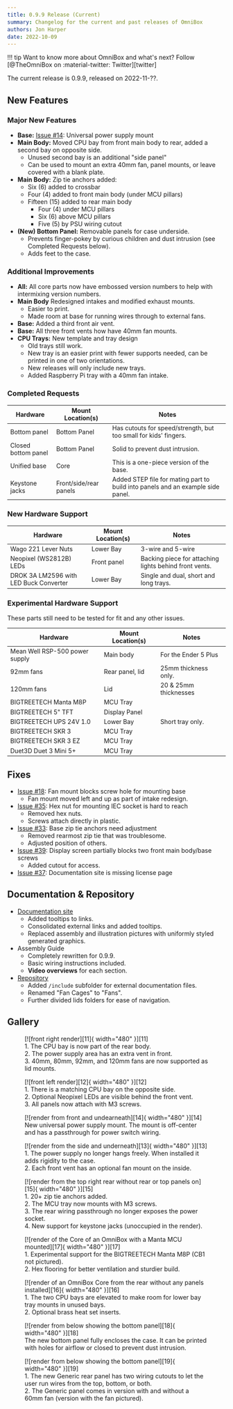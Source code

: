 ```yaml
---
title: 0.9.9 Release (Current)
summary: Changelog for the current and past releases of OmniBox
authors: Jon Harper
date: 2022-10-09
---
```


!!! tip
    Want to know more about OmniBox and what's next? Follow [@TheOmniBox on :material-twitter: Twitter][twitter]

The current release is 0.9.9, released on 2022-11-??.

## New Features

### Major New Features

- **Base:** [Issue #14][1]: Universal power supply mount
- **Main Body:** Moved CPU bay from front main body to rear, added a second bay on opposite side.
    - Unused second bay is an additional "side panel"
    - Can be used to mount an extra 40mm fan, panel mounts, or leave covered with a blank plate.
- **Main Body:** Zip tie anchors added:
    - Six (6) added to crossbar
    - Four (4) added to front main body (under MCU pillars)
    - Fifteen (15) added to rear main body
        - Four (4) under MCU pillars
        - Six (6) above MCU pillars
        - Five (5) by PSU wiring cutout
- **(New) Bottom Panel:** Removable panels for case underside.
    - Prevents finger-pokey by curious children and dust intrusion (see Completed Requests below).
    - Adds feet to the case.

### Additional Improvements

- **All:** All core parts now have embossed version numbers to help with intermixing version numbers.
- **Main Body** Redesigned intakes and modified exhaust mounts.
    - Easier to print.
    - Made room at base for running wires through to external fans.
- **Base:** Added a third front air vent.
- **Base:** All three front vents how have 40mm fan mounts.
- **CPU Trays:** New template and tray design
    - Old trays still work.
    - New tray is an easier print with fewer supports needed, can be printed in one of two orientations.
    - New releases will only include new trays.
    - Added Raspberry Pi tray with a 40mm fan intake.

### Completed Requests

| Hardware | Mount Location(s) | Notes |
|----------|-------------------|-------|
| Bottom panel | Bottom Panel | Has cutouts for speed/strength, but too small for kids' fingers. |
| Closed bottom panel | Bottom Panel | Solid to prevent dust intrusion. |
| Unified base | Core | This is a one-piece version of the base. |
| Keystone jacks | Front/side/rear panels | Added STEP file for mating part to build into panels and an example side panel. |

### New Hardware Support

| Hardware | Mount Location(s) | Notes |
|----------|-------------------|-------|
| Wago 221 Lever Nuts | Lower Bay | 3-wire and 5-wire |
| Neopixel (WS2812B) LEDs | Front panel | Backing piece for attaching lights behind front vents. |
| DROK 3A LM2596 with LED Buck Converter | Lower Bay | Single and dual, short and long trays. |

### Experimental Hardware Support

These parts still need to be tested for fit and any other issues.

| Hardware | Mount Location(s) | Notes |
|----------|-------------------|-------|
| Mean Well RSP-500 power supply | Main body | For the Ender 5 Plus |
| 92mm fans | Rear panel, lid | 25mm thickness only. |
| 120mm fans | Lid | 20 & 25mm thicknesses |
| BIGTREETECH Manta M8P | MCU Tray | |
| BIGTREETECH 5" TFT | Display Panel | |
| BIGTREETECH UPS 24V 1.0 | Lower Bay | Short tray only. |
| BIGTREETECH SKR 3 | MCU Tray | |
| BIGTREETECH SKR 3 EZ | MCU Tray | |
| Duet3D Duet 3 Mini 5+ | MCU Tray | |

## Fixes

- [Issue #18][2]: Fan mount blocks screw hole for mounting base
    - Fan mount moved left and up as part of intake redesign.
- [Issue #35][3]: Hex nut for mounting IEC socket is hard to reach
    - Removed hex nuts.
    - Screws attach directly in plastic.
- [Issue #33][4]: Base zip tie anchors need adjustment
    - Removed rearmost zip tie that was troublesome.
    - Adjusted position of others.
- [Issue #39][5]: Display screen partially blocks two front main body/base screws
    - Added cutout for access.
- [Issue #37][6]: Documentation site is missing license page

## Documentation & Repository

- [Documentation site](https://jon-harper.github.io/OmniBox)
    - Added tooltips to links.
    - Consolidated external links and added tooltips.
    - Replaced assembly and illustration pictures with uniformly styled generated graphics.
- Assembly Guide
    - Completely rewritten for 0.9.9.
    - Basic wiring instructions included.
    - **Video overviews** for each section.
- [Repository](https://github.com/jon-harper/OmniBox)
    - Added `/include` subfolder for external documentation files.
    - Renamed "Fan Cages" to "Fans".
    - Further divided lids folders for ease of navigation.
## Gallery

<figure markdown>
  [![front right render][11]{ width="480" }][11]
  <figcaption>1. The CPU bay is now part of the rear body.<br>2. The power supply area has an extra vent in front.<br>3. 40mm, 80mm, 92mm, and 120mm fans are now supported as lid mounts.</figcaption>
</figure>

<figure markdown>
  [![front left render][12]{ width="480" }][12]
  <figcaption>1. There is a matching CPU bay on the opposite side.<br>2. Optional Neopixel LEDs are visible behind the front vent.<br>3. All panels now attach with M3 screws.</figcaption>
</figure>

<figure markdown>
  [![render from front and undearneath][14]{ width="480" }][14]
  <figcaption>New universal power supply mount. The mount is off-center and has a passthrough for power switch wiring.</figcaption>
</figure>

<figure markdown>
  [![render from the side and underneath][13]{ width="480" }][13]
  <figcaption>1. The power supply no longer hangs freely. When installed it adds rigidity to the case.<br>2. Each front vent has an optional fan mount on the inside.</figcaption>
</figure>

<figure markdown>
  [![render from the top right rear without rear or top panels on][15]{ width="480" }][15]
  <figcaption>1. 20+ zip tie anchors added.<br>2. The MCU tray now mounts with M3 screws.<br>3. The rear wiring passthrough no longer exposes the power socket.<br>4. New support for keystone jacks (unoccupied in the render).</figcaption>
</figure>

<figure markdown>
  [![render of the Core of an OmniBox with a Manta MCU mounted][17]{ width="480" }][17]
  <figcaption>1. Experimental support for the BIGTREETECH Manta M8P (CB1 not pictured).<br>2. Hex flooring for better ventilation and sturdier build.</figcaption>
</figure>

<figure markdown>
  [![render of an OmniBox Core from the rear without any panels installed][16]{ width="480" }][16]
  <figcaption>1. The two CPU bays are elevated to make room for lower bay tray mounts in unused bays.<br>2. Optional brass heat set inserts.</figcaption>
</figure>

<figure markdown>
  [![render from below showing the bottom panel][18]{ width="480" }][18]
  <figcaption>The new bottom panel fully encloses the case. It can be printed with holes for airflow or closed to prevent dust intrusion.</figcaption>
</figure>

<figure markdown>
  [![render from below showing the bottom panel][19]{ width="480" }][19]
  <figcaption>1. The new Generic rear panel has two wiring cutouts to let the user run wires from the top, bottom, or both.<br>2. The Generic panel comes in version with and without a 60mm fan (version with the fan pictured).</figcaption>
</figure>

[1]: https://github.com/jon-harper/OmniBox/issues/14
[2]: https://github.com/jon-harper/OmniBox/issues/18
[3]: https://github.com/jon-harper/OmniBox/issues/35
[4]: https://github.com/jon-harper/OmniBox/issues/33
[5]: https://github.com/jon-harper/OmniBox/issues/39
[6]: https://github.com/jon-harper/OmniBox/issues/37

[11]: ../img/gallery_0.9.9/render1.png
[12]: ../img/gallery_0.9.9/render2.png
[13]: ../img/gallery_0.9.9/render3.png
[14]: ../img/gallery_0.9.9/render4.png
[15]: ../img/gallery_0.9.9/render5.png
[16]: ../img/gallery_0.9.9/render6.png
[17]: ../img/gallery_0.9.9/render7.png
[18]: ../img/gallery_0.9.9/render8.png
[19]: ../img/gallery_0.9.9/render9.png